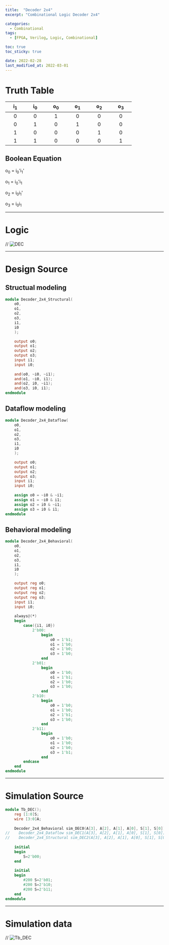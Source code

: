 ```yaml
---
title:  "Decoder 2x4"
excerpt: "Combinational Logic Decoder 2x4"

categories:
  - Combinational
tags:
  - [FPGA, Verilog, Logic, Combinational]

toc: true
toc_sticky: true

date: 2022-02-28
last_modified_at: 2022-03-01
---
```


# Truth Table

| &nbsp; &nbsp; i<sub>1</sub> &nbsp; &nbsp; | &nbsp; &nbsp; i<sub>0</sub> &nbsp; &nbsp; | &nbsp; &nbsp; o<sub>0</sub> &nbsp; &nbsp; | &nbsp; &nbsp; o<sub>1</sub> &nbsp; &nbsp; | &nbsp; &nbsp; o<sub>2</sub> &nbsp; &nbsp; | &nbsp; &nbsp; o<sub>3</sub> &nbsp; &nbsp; |
|:---:|:---:|:---:|:---:|:---:|:---:|
|  0  |  0  |  1  |  0  |  0  |  0  |
|  0  |  1  |  0  |  1  |  0  |  0  |
|  1  |  0  |  0  |  0  |  1  |  0  |
|  1  |  1  |  0  |  0  |  0  |  1  |

## Boolean Equation

o<sub>0</sub> = i<sub>0</sub>'i<sub>1</sub>' 

o<sub>1</sub> = i<sub>0</sub>'i<sub>1</sub> 

o<sub>2</sub> = i<sub>0</sub>i<sub>1</sub>' 

o<sub>3</sub> = i<sub>0</sub>i<sub>1</sub>

---

# Logic

// ![DEC](/images/2022-02-21-DEC/logic.png)

---

# Design Source

## Structual modeling

```verilog
module Decoder_2x4_Structural(
    o0,
    o1,
    o2,
    o3,
    i1,
    i0
    );

    output o0;
    output o1;
    output o2;
    output o3;
    input i1;
    input i0;
    
    and(o0, ~i0, ~i1);
    and(o1, ~i0, i1);
    and(o2, i0, ~i1);
    and(o3, i0, i1);
endmodule
```

## Dataflow modeling

```verilog
module Decoder_2x4_Dataflow(
    o0,
    o1,
    o2,
    o3,
    i1,
    i0
    );

    output o0;
    output o1;
    output o2;
    output o3;
    input i1;
    input i0;
    
    assign o0 = ~i0 & ~i1;
    assign o1 = ~i0 & i1;
    assign o2 = i0 & ~i1;
    assign o3 = i0 & i1;
endmodule
```

## Behavioral modeling

```verilog
module Decoder_2x4_Behavioral(
    o0,
    o1,
    o2,
    o3,
    i1,
    i0
    );

    output reg o0;
    output reg o1;
    output reg o2;
    output reg o3;
    input i1;
    input i0;
    
    always@(*)
    begin
        case({i1, i0})
            2'b00:
                begin
                    o0 = 1'b1;
                    o1 = 1'b0;
                    o2 = 1'b0;
                    o3 = 1'b0;
                end
            2'b01: 
                begin
                    o0 = 1'b0;
                    o1 = 1'b1;
                    o2 = 1'b0;
                    o3 = 1'b0;
                end 
            2'b10: 
                begin
                    o0 = 1'b0;
                    o1 = 1'b0;
                    o2 = 1'b1;
                    o3 = 1'b0;
                end 
            2'b11: 
                begin
                    o0 = 1'b0;
                    o1 = 1'b0;
                    o2 = 1'b0;
                    o3 = 1'b1;
                end 
        endcase
    end
endmodule
```
---

# Simulation Source

```verilog
module Tb_DEC();
    reg [1:0]S;
    wire [3:0]A;
    
    Decoder_2x4_Behavioral sim_DEC0(A[3], A[2], A[1], A[0], S[1], S[0]);
//    Decoder_2x4_Dataflow sim_DEC1(A[3], A[2], A[1], A[0], S[1], S[0]);
//    Decoder_2x4_Structural sim_DEC2(A[3], A[2], A[1], A[0], S[1], S[0]);
    
    initial 
    begin
        S=2'b00;
    end
    
    initial
    begin
        #200 S=2'b01;
        #200 S=2'b10;
        #200 S=2'b11;
    end
endmodule
```
---

# Simulation data

// ![Tb_DEC](/images/2022-02-21-DEC/tb.png)
